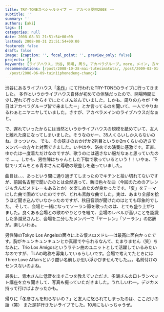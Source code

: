 ```yaml
---
title: TRY-TONEスペシャルライブ 〜　アカペラ夏唄2008　〜
subtitle: ''
summary: ''
authors: [aki]
tags: []
categories: null
date: 2008-08-31 21:51:54+00:00
lastmod: 2008-08-31 21:51:54+00:00
featured: false
draft: false
image: {caption: '', focal_point: '', preview_only: false}
projects: []
keywords: [ライブハウス, 渋谷, 開場, 周り, アカペラグループ, more, メイン, 方々, 体験, 今日]
recommendations: [/post/2008-10-28-mai-tutesimatuta/, /post/2009-03-01-shi-jie-zui-da-gui-mo-noakaperaji-gari-ben-de/,
  /post/2008-06-09-tuiniiphonedeng-chang/]
---
```


渋谷にあるライブハウス「[多作](http://www.tasaku.com/)」にて行われたTRY-TONEのライブに行ってきました。
多作というかライブハウス自体が初めての体験だったので、開場時間に少し遅れて行ったらすでにたくさん並んでいました。しかも、周りの方々が「今日はアカペラグループ皆で来ましたー」とか言ってるのを聞いて、一人でやりおるわぁとニヤニヤしていました。さすが、アカペラメインのライブハウスだなぁと。

で、遅れていったからには当然というかライブハウスの規模を舐めていて、友人と離れた席になってしまいました。そうなのかー、35人くらいしか入らないのね。きっついわ。
でも、その狭さのおかげか2列目というか2mくらいの近さでメンバーの方々と対面できました。いやはや、浴衣での演奏に感激です。正直、ゆかたは一度着ただけなのですが、歌うのには適さない服だなぁと思っていたので……。しかも、男性陣はちゃんとした下駄で歌っているという！！いやぁ、下駄でリズムをとる青木さんに尊敬の眼差しを送っていました。

曲目は、、、あっという間に通り過ぎてしまったのでキチンと拾い切れてないですが、前回名古屋で聞いたのとは全然違って、新旧色々な曲（今回のためのアレンジも含んだメドレーもあるとか）を楽しめたのが良かったです。「夏」をテーマにした曲で固めていたのですが、どれも素敵な曲でした。実は、あまり全部を拾うほど聞き込んでいなかったのですが、秋田音頭が聞けたのはとても印象的でした。
そして、会場と一緒になってソーラン節を歌ったのは、とても盛り上がりました。良くある会場との歌のやりとりを経て、会場のレベルが高いことを認識した多湖兄さんと、会場を二分したメンバーで「ヤーレン」「ソーラン」の応酬が。楽しいわぁ。

男性陣のTokyo Los Angelsの面々による懐メロメドレーは最高に面白かったです。胸がキュンキュンキュンとか真顔でやられるなんて、たまりません（笑）ちなみに、Trio Los Amigosというラテン曲のユニットとして活躍しているみたいなのですが、TLAの略称を募集しているらしいです。会場で考えてたときにはThree Love Affairsという酷い名前しか思い浮かびませんでした。。。名前付けのセンスないのよね。

最後に、青木さんに低音を出すこつを教えていただき、多湖さんの口トランペット講座を立ち聞きして、写真も撮っていただきました。うれしいわー。デジカメ持って行けばよかったかも。

帰りに「冬彦さんを知らないの？」と友人に怒られてしまったのは、ここだけの話（笑）
また是非行きたいライブでした。10月にもいっちゃうぜ。
